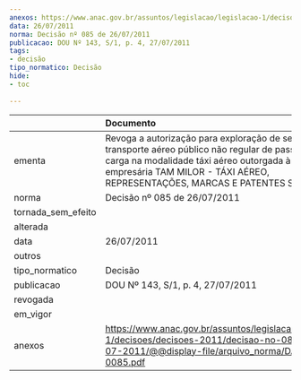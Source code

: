 ```yaml
---
anexos: https://www.anac.gov.br/assuntos/legislacao/legislacao-1/decisoes/decisoes-2011/decisao-no-085-de-26-07-2011/@@display-file/arquivo_norma/DA2011-0085.pdf
data: 26/07/2011
norma: Decisão nº 085 de 26/07/2011
publicacao: DOU Nº 143, S/1, p. 4, 27/07/2011
tags:
- decisão
tipo_normatico: Decisão
hide: 
- toc 
 
---
```


|                    | Documento                                                                                                                                                                                                                              |
|:-------------------|:---------------------------------------------------------------------------------------------------------------------------------------------------------------------------------------------------------------------------------------|
| ementa             | Revoga a autorização para exploração de serviço de transporte aéreo público não regular de passageiro e carga na modalidade táxi aéreo outorgada à sociedade empresária TAM MILOR - TÁXI AÉREO, REPRESENTAÇÕES, MARCAS E PATENTES S.A. |
| norma              | Decisão nº 085 de 26/07/2011                                                                                                                                                                                                           |
| tornada_sem_efeito |                                                                                                                                                                                                                                        |
| alterada           |                                                                                                                                                                                                                                        |
| data               | 26/07/2011                                                                                                                                                                                                                             |
| outros             |                                                                                                                                                                                                                                        |
| tipo_normatico     | Decisão                                                                                                                                                                                                                                |
| publicacao         | DOU Nº 143, S/1, p. 4, 27/07/2011                                                                                                                                                                                                      |
| revogada           |                                                                                                                                                                                                                                        |
| em_vigor           |                                                                                                                                                                                                                                        |
| anexos             | https://www.anac.gov.br/assuntos/legislacao/legislacao-1/decisoes/decisoes-2011/decisao-no-085-de-26-07-2011/@@display-file/arquivo_norma/DA2011-0085.pdf                                                                              |